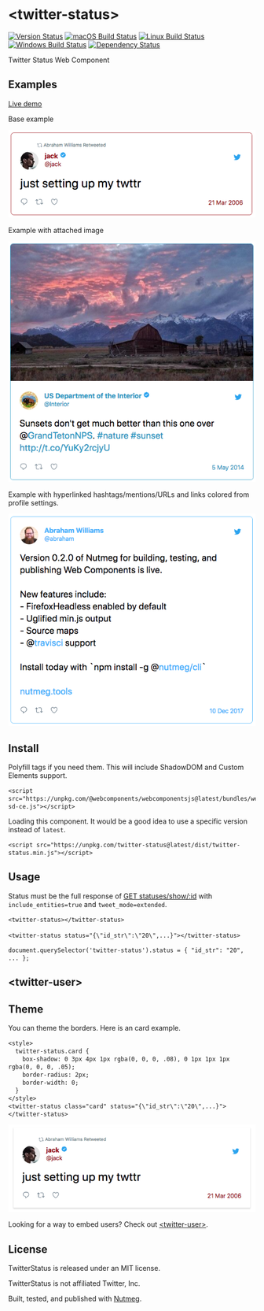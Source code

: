 &lt;twitter-status&gt;
====

[![Version Status](https://img.shields.io/npm/v/twitter-status.svg?style=flat&label=version&colorB=4bc524)](https://npmjs.com/package/twitter-status)
[![macOS Build Status](https://img.shields.io/circleci/project/github/abraham/twitter-status.svg?style=flat&label=macos)](https://circleci.com/gh/abraham/twitter-status)
[![Linux Build Status](https://img.shields.io/travis/abraham/twitter-status.svg?style=flat&label=linux)](https://travis-ci.org/abraham/twitter-status)
[![Windows Build Status](https://img.shields.io/appveyor/ci/abraham/twitter-status.svg?style=flat&label=windows)](https://ci.appveyor.com/project/abraham/twitter-status)
[![Dependency Status](https://david-dm.org/abraham/twitter-status.svg?style=flat)](https://david-dm.org/abraham/twitter-status)

Twitter Status Web Component

Examples
----

[Live demo](https://codepen.io/abrahamwilliams/pen/eyLLWy)

Base example

![Example](/images/simple.png)

Example with attached image

![Example with image](/images/image.png)

Example with hyperlinked hashtags/mentions/URLs and links colored from profile settings.

![Example with image](/images/colors.png)

Install
----

Polyfill tags if you need them. This will include ShadowDOM and Custom Elements support.

```
<script src="https://unpkg.com/@webcomponents/webcomponentsjs@latest/bundles/webcomponents-sd-ce.js"></script>
```

Loading this component. It would be a good idea to use a specific version instead of `latest`.

```
<script src="https://unpkg.com/twitter-status@latest/dist/twitter-status.min.js"></script>
```

Usage
----

Status must be the full response of [GET statuses/show/:id](https://developer.twitter.com/en/docs/tweets/post-and-engage/api-reference/get-statuses-show-id) with `include_entities=true` and `tweet_mode=extended`.

```
<twitter-status></twitter-status>

<twitter-status status="{\"id_str\":\"20\",...}"></twitter-status>
```

```
document.querySelector('twitter-status').status = { "id_str": "20", ... };

```

&lt;twitter-user&gt;
----

Theme
----

You can theme the borders. Here is an card example.

```
<style>
  twitter-status.card {
    box-shadow: 0 3px 4px 1px rgba(0, 0, 0, .08), 0 1px 1px 1px rgba(0, 0, 0, .05);
    border-radius: 2px;
    border-width: 0;
  }
</style>
<twitter-status class="card" status="{\"id_str\":\"20\",...}"></twitter-status>
```

![Example with card edges](/images/card.png)


Looking for a way to embed users? Check out [&lt;twitter-user&gt;](https://github.com/abraham/twitter-user).

License
----

TwitterStatus is released under an MIT license.

TwitterStatus is not affiliated Twitter, Inc.

Built, tested, and published with [Nutmeg](https://nutmeg.tools).
